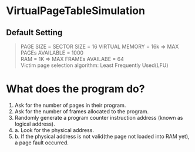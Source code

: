 # VirtualPageTableSimulation

## Default Setting
>PAGE SIZE = SECTOR SIZE = 16
VIRTUAL MEMORY = 16k => MAX PAGEs AVAILABLE = 1000  
RAM = 1K => MAX FRAMEs AVAILABE = 64  
Victim page selection algorithm: Least Frequently Used(LFU)

# What does the program do?
1. Ask for the number of pages in their program.
2. Ask for the number of frames allocated to the program.
3. Randomly generate a program counter instruction address (known as logical address).
4. a. Look for the physical address. 
4. b. If the physical address is not valid(the page not loaded into RAM yet), a page fault occurred.
